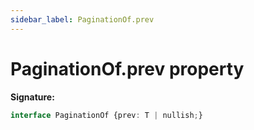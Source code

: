 ```yaml
---
sidebar_label: PaginationOf.prev
---
```

# PaginationOf.prev property

**Signature:**

```typescript
interface PaginationOf {prev: T | nullish;}
```

